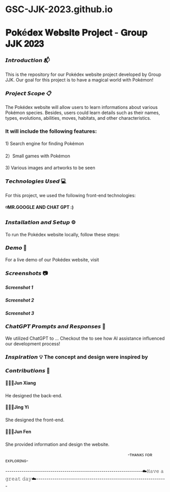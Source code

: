 # GSC-JJK-2023.github.io
<h1>𝐏𝐨𝐤é𝐝𝐞𝐱 𝐖𝐞𝐛𝐬𝐢𝐭𝐞 𝐏𝐫𝐨𝐣𝐞𝐜𝐭 - 𝐆𝐫𝐨𝐮𝐩 𝐉𝐉𝐊 𝟐𝟎𝟐𝟑 
<h3><p></p>𝙄𝙣𝙩𝙧𝙤𝙙𝙪𝙘𝙩𝙞𝙤𝙣 📬<h4></h4>This is the repository for our Pokédex website project developed by Group JJK. Our goal for this project is to have a magical world with Pokémon!
<h3>𝙋𝙧𝙤𝙟𝙚𝙘𝙩 𝙎𝙘𝙤𝙥𝙚 📋
<P></P><h4></h4>The Pokédex website will allow users to learn informations about various Pokémon species. Besides, users could learn details such as their names, types, evolutions, abilities, moves, habitats, and other characteristics. 
<p></p><h3>It will include the following features: <h4></h4><p>1) Search engine for finding Pokémon 
                                        <h4></h4><p>2）Small games with Pokémon
                                       <h4></h4> <p>3) Various images and artworks to be seen <p></p><h3>𝙏𝙚𝙘𝙝𝙣𝙤𝙡𝙤𝙜𝙞𝙚𝙨 𝙐𝙨𝙚𝙙 💻 
<h4></h4>For this project, we used the following front-end technologies:
<h4>◽️MR.GOOGLE AND CHAT GPT :)
<h3>𝙄𝙣𝙨𝙩𝙖𝙡𝙡𝙖𝙩𝙞𝙤𝙣 𝙖𝙣𝙙 𝙎𝙚𝙩𝙪𝙥 ⚙️
<h4></h4>To run the Pokédex website locally, follow these steps: 
<h3>𝘿𝙚𝙢𝙤 🎥 
<h4></h4>For a live demo of our Pokédex website, visit 
<h3>𝙎𝙘𝙧𝙚𝙚𝙣𝙨𝙝𝙤𝙩𝙨 📷
<h5>Screenshot 1 

<h5>Screenshot 2

<h5>Screenshot 3
<h3>𝘾𝙝𝙖𝙩𝙂𝙋𝙏 𝙋𝙧𝙤𝙢𝙥𝙩𝙨 𝙖𝙣𝙙 𝙍𝙚𝙨𝙥𝙤𝙣𝙨𝙚𝙨 📜
<h4></h4>We utilized ChatGPT to … Checkout the to see how AI assistance influenced our development process!
<h3>𝙄𝙣𝙨𝙥𝙞𝙧𝙖𝙩𝙞𝙤𝙣 💡 
The concept and design were inspired by 
<h3>𝘾𝙤𝙣𝙩𝙧𝙞𝙗𝙪𝙩𝙞𝙤𝙣𝙨 🎉
<h4>👨🏻‍💻Jun Xiang <h3></h3> He designed the back-end.
<h4>👩🏻‍💻Jing Yi   <h3></h3> She designed the front-end.
<h4>👨🏻‍💻Jun Fen   <h3></h3> She provided information and design the website. 
<p> ‎ ‎ ‎ ‎ ‎ ‎‎ ‎ ‎ ‎ ‎ ‎ ‎ ‎ ‎ ‎ ‎ ‎ ‎ ‎ ‎ ‎ ‎ ‎ ‎ ‎ ‎ ‎ ‎ ‎ ‎ ‎ ‎ ‎ ‎ ‎ ‎ ‎ ‎ ‎ ‎ ‎ ‎ ‎ ‎ ‎ ‎ ‎ ‎ ‎ ‎ ‎ ‎‎ ‎ ‎ ‎ ‎ ‎ ‎ ‎ ‎ ‎ ‎ ‎ ‎ ‎ ‎ ‎ ‎ ‎ ‎ ‎ ‎ ‎ ‎ ‎ ‎ ‎ ‎ ‎ ‎ ‎ ‎ ‎ ‎ ‎ ‎ ‎ ‎ ‎ ‎ ‎ ‎ ‎ ‎ ‎ ‎ ‎ ‎‎  -‎ᴛʜᴀɴᴋꜱ ꜰᴏʀ ᴇxᴘʟᴏʀɪɴɢ-
<p></p>-------------------------------------------------------------------☁️𝙷𝚊𝚟𝚎 𝚊 𝚐𝚛𝚎𝚊𝚝 𝚍𝚊𝚢☁️----------------------------------------------------------------

